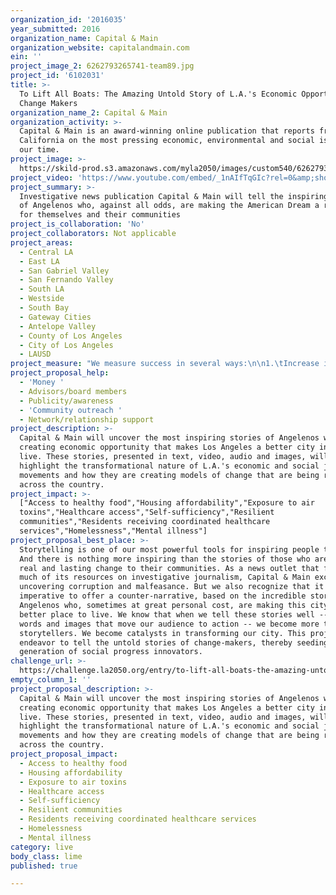 ```yaml
---
organization_id: '2016035'
year_submitted: 2016
organization_name: Capital & Main
organization_website: capitalandmain.com
ein: ''
project_image_2: 6262793265741-team89.jpg
project_id: '6102031'
title: >-
  To Lift All Boats: The Amazing Untold Story of L.A.'s Economic Opportunity
  Change Makers
organization_name_2: Capital & Main
organization_activity: >-
  Capital & Main is an award-winning online publication that reports from
  California on the most pressing economic, environmental and social issues of
  our time.
project_image: >-
  https://skild-prod.s3.amazonaws.com/myla2050/images/custom540/6262793265741-team89.jpg
project_video: 'https://www.youtube.com/embed/_1nAIfTqGIc?rel=0&amp;showinfo=0'
project_summary: >-
  Investigative news publication Capital & Main will tell the inspiring stories
  of Angelenos who, against all odds, are making the American Dream a reality
  for themselves and their communities
project_is_collaboration: 'No'
project_collaborators: Not applicable
project_areas:
  - Central LA
  - East LA
  - San Gabriel Valley
  - San Fernando Valley
  - South LA
  - Westside
  - South Bay
  - Gateway Cities
  - Antelope Valley
  - County of Los Angeles
  - City of Los Angeles
  - LAUSD
project_measure: "We measure success in several ways:\n\n1.\tIncrease in distribution and readership of stories on economic opportunity in Los Angeles. Capital & Main’s impact will be measured by increases in traffic to our website, increases in sharing of our content on our social media platforms, increases in syndication of our content by other media outlets, increase in sharing of our content by advocacy groups, and increase of Capital & Main’s earned media coverage such as radio and TV appearances by our writers and editors.\n\n2.\tImpact on specific public policy battles related to economic opportunity in Los Angeles. Capital & Main’s impact will be measured in several ways: role of coverage in the initiation of legislation, how legislation is developed, lawmaker response to legislation and success of legislation.\n\n3.\tImpact on broad public conversation related to economic opportunity in California. Capital & Main’s impact will be measured by qualitative and quantitative improvement in the policy and political dialogue on economic opportunity in California.\n\n4.\tTestimonials from credible decision-makers and influencers on how coverage is impacting policy and political battles on  economic opportunity in California. Capital & Main’s impact will measured by the assessment of key figures in government and advocacy."
project_proposal_help:
  - 'Money '
  - Advisors/board members
  - Publicity/awareness
  - 'Community outreach '
  - Network/relationship support
project_description: >-
  Capital & Main will uncover the most inspiring stories of Angelenos who are
  creating economic opportunity that makes Los Angeles a better city in which to
  live. These stories, presented in text, video, audio and images, will
  highlight the transformational nature of L.A.'s economic and social justice
  movements and how they are creating models of change that are being replicated
  across the country.
project_impact: >-
  ["Access to healthy food","Housing affordability","Exposure to air
  toxins","Healthcare access","Self-sufficiency","Resilient
  communities","Residents receiving coordinated healthcare
  services","Homelessness","Mental illness"]
project_proposal_best_place: >-
  Storytelling is one of our most powerful tools for inspiring people to act.
  And there is nothing more inspiring than the stories of those who are bringing
  real and lasting change to their communities. As a news outlet that focuses
  much of its resources on investigative journalism, Capital & Main excels at
  uncovering corruption and malfeasance. But we also recognize that it is
  imperative to offer a counter-narrative, based on the incredible stories of
  Angelenos who, sometimes at great personal cost, are making this city a far
  better place to live. We know that when we tell these stories well -- with
  words and images that move our audience to action -- we become more than
  storytellers. We become catalysts in transforming our city. This project will
  endeavor to tell the untold stories of change-makers, thereby seeding the next
  generation of social progress innovators.
challenge_url: >-
  https://challenge.la2050.org/entry/to-lift-all-boats-the-amazing-untold-story-of-l-a-s-economic-opportunity-change-makers
empty_column_1: ''
project_proposal_description: >-
  Capital & Main will uncover the most inspiring stories of Angelenos who are
  creating economic opportunity that makes Los Angeles a better city in which to
  live. These stories, presented in text, video, audio and images, will
  highlight the transformational nature of L.A.'s economic and social justice
  movements and how they are creating models of change that are being replicated
  across the country.
project_proposal_impact:
  - Access to healthy food
  - Housing affordability
  - Exposure to air toxins
  - Healthcare access
  - Self-sufficiency
  - Resilient communities
  - Residents receiving coordinated healthcare services
  - Homelessness
  - Mental illness
category: live
body_class: lime
published: true

---
```

